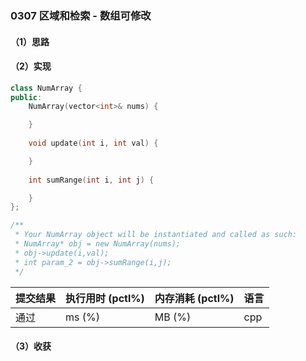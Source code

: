 ### 0307 区域和检索 - 数组可修改

#### （1）思路

#### （2）实现

```cpp
class NumArray {
public:
    NumArray(vector<int>& nums) {

    }
    
    void update(int i, int val) {

    }
    
    int sumRange(int i, int j) {

    }
};

/**
 * Your NumArray object will be instantiated and called as such:
 * NumArray* obj = new NumArray(nums);
 * obj->update(i,val);
 * int param_2 = obj->sumRange(i,j);
 */
```

| 提交结果 | 执行用时 (pctl%) | 内存消耗 (pctl%) | 语言 |
|:---------|:-----------------|:-----------------|:-----|
| 通过     |  ms (%)   |  MB (%)  | cpp  |

#### （3）收获
